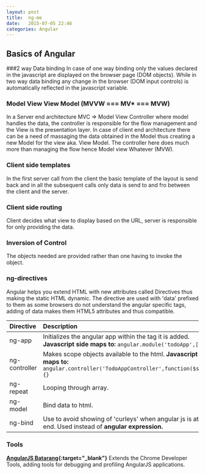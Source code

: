 ```yaml
---
layout:	post
title:	ng-me
date:	2015-07-05 22:46
categories:	Angular
---
```


## Basics of Angular

###2 way Data binding
In case of one way binding only the values declared in the javascript are displayed on the browser page (DOM objects). While in two way data binding any change in the browser (DOM input controls) is automatically reflected in the javascript variable.

### Model View View Model (MVVW === MV* === MVW)
In a Server end architecture MVC => Model View Controller where model handles the data, the controller is responsible for the flow management and the View is the presentation layer.
In case of client end architecture there can be a need of massaging the data obtained in the Model thus creating a new Model for the view aka. View Model.
The controller here does much more than managing the flow hence Model view Whatever (MVW). 

### Client side templates
In the first server call from the client the basic template of the layout is send back and in all the subsequent calls only data is send to and fro between the client and the server.

### Client side routing
Client decides what view to display based on the URL, server is responsible for only providing the data.

### Inversion of Control
The objects needed are provided rather than one having to invoke the object.

### ng-directives
Angular helps you extend HTML with new attributes called Directives thus making the static HTML dynamic.
The directive are used with 'data' prefixed to them as some browsers do not understand the angular specific tags, adding of data makes them HTML5 attributes and thus compatible.

Directive| Description
:---|:---
ng-app| Initializes the angular app within the tag it is added.  **Javascript side maps to:** `angular.module('todoApp',[])`
ng-controller | Makes scope objects available to the html. **Javascript side maps to:** `angular.controller('TodoAppController',function($scope){}`
ng-repeat| Looping through array.    
ng-model| Bind data to html.
ng-bind	| Use to avoid showing of 'curleys' when angular js is at the end. Used instead of **angular expression.**

### Tools
**[AngularJS Batarang](https://chrome.google.com/webstore/detail/angularjs-batarang/ighdmehidhipcmcojjgiloacoafjmpfk){:target="_blank"}**
Extends the Chrome Developer Tools, adding tools for debugging and profiling AngularJS applications.


